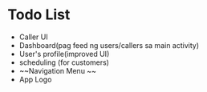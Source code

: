 # Todo List
- Caller UI
- Dashboard(pag feed ng users/callers sa main activity)
- User's profile(improved UI)
- scheduling (for customers)
- ~~Navigation Menu ~~
- App Logo
